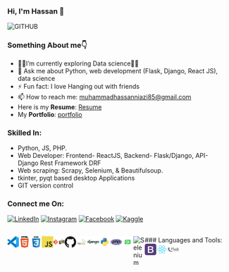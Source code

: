 ### Hi, I'm Hassan 👋

![GITHUB](https://user-images.githubusercontent.com/60311635/116221639-3bb32b80-a767-11eb-808f-ec6347e8501b.png)
### Something About me:point_down:

- :bowing_man:I’m currently exploring Data science:bowing_man:
- 💬 Ask me about Python, web development (Flask, Django, React JS), data science
- ⚡ Fun fact: I love Hanging out with friends
- 📫 How to reach me: muhammadhassanniazi85@gmail.com
- Here is my **Resume**: [Resume](https://drive.google.com/file/d/1Om_WVIF_NRQR8gNIiIGENYt5zoEXfJpx/view?usp=sharing)
- My **Portfolio**: [portfolio](https://mhassanportfolio.netlify.app/)

### Skilled In:

- Python, JS, PHP.
- Web Developer: Frontend- ReactJS, Backend- Flask/Django, API- Django Rest Framework DRF
- Web scraping: Scrapy, Selenium, & Beautifulsoup.
- tkinter, pyqt based desktop Applications
- GIT version control

### Connect me On:
[![LinkedIn](https://img.shields.io/badge/LinkedIn-0077B5?style=for-the-badge&logo=linkedin&logoColor=white)](http://linkedin.com/in/muhammad-hassan-niazi)
[![Instagram](https://img.shields.io/badge/Instagram-E4405F?style=for-the-badge&logo=instagram&logoColor=white)](https://www.instagram.com/hassan._.niaziii/)
[![Facebook](https://img.shields.io/badge/Facebook-1877F2?style=for-the-badge&logo=facebook&logoColor=white)](https://bit.ly/3dX3Nvo)
[![Kaggle](https://img.shields.io/badge/Kaggle-20BEFF?style=for-the-badge&logo=Kaggle&logoColor=white)](https://www.kaggle.com/muhammadhassanniazi)

<br/>
### Languages and Tools:
<img align="left" alt="Visual Studio Code" width="26px" src="https://raw.githubusercontent.com/github/explore/80688e429a7d4ef2fca1e82350fe8e3517d3494d/topics/visual-studio-code/visual-studio-code.png" />
<img align="left" alt="HTML5" width="26px" src="https://raw.githubusercontent.com/github/explore/80688e429a7d4ef2fca1e82350fe8e3517d3494d/topics/html/html.png" />
<img align="left" alt="CSS3" width="26px" src="https://raw.githubusercontent.com/github/explore/80688e429a7d4ef2fca1e82350fe8e3517d3494d/topics/css/css.png" />
<img align="left" alt="JavaScript" width="26px" src="https://raw.githubusercontent.com/github/explore/80688e429a7d4ef2fca1e82350fe8e3517d3494d/topics/javascript/javascript.png" />
<img align="left" alt="Git" width="26px" src="https://raw.githubusercontent.com/github/explore/80688e429a7d4ef2fca1e82350fe8e3517d3494d/topics/git/git.png" />
<img align="left" alt="GitHub" width="26px" src="https://raw.githubusercontent.com/github/explore/78df643247d429f6cc873026c0622819ad797942/topics/github/github.png" />
<img align="left" alt="MySQL" width="26px" src="https://raw.githubusercontent.com/github/explore/80688e429a7d4ef2fca1e82350fe8e3517d3494d/topics/mysql/mysql.png" />
<img align="left" alt="Django" width="26px" src="https://raw.githubusercontent.com/github/explore/80688e429a7d4ef2fca1e82350fe8e3517d3494d/topics/django/django.png" />
<img align="left" alt="Python" width="26px" src="https://raw.githubusercontent.com/github/explore/80688e429a7d4ef2fca1e82350fe8e3517d3494d/topics/python/python.png" />
<img align="left" alt="PHP" width="26px" src="https://raw.githubusercontent.com/github/explore/80688e429a7d4ef2fca1e82350fe8e3517d3494d/topics/php/php.png" />
<img align="left" alt="QT" width="26px" src="https://raw.githubusercontent.com/github/explore/80688e429a7d4ef2fca1e82350fe8e3517d3494d/topics/qt/qt.png" />
<img align="left" alt="Selenium" width="26px" src="https://camo.githubusercontent.com/bbd92eaef8705bfae20588a179ba0f7b25e6f18990cd332c4957b934a29f5d67/68747470733a2f2f75706c6f61642e77696b696d656469612e6f72672f77696b6970656469612f636f6d6d6f6e732f7468756d622f642f64352f53656c656e69756d5f4c6f676f2e706e672f38363170782d53656c656e69756d5f4c6f676f2e706e67" />
<img align="left" alt="QT" width="26px" src="https://raw.githubusercontent.com/github/explore/80688e429a7d4ef2fca1e82350fe8e3517d3494d/topics/bootstrap/bootstrap.png" />
<img align="left" alt="QT" width="26px" src="https://raw.githubusercontent.com/github/explore/80688e429a7d4ef2fca1e82350fe8e3517d3494d/topics/react/react.png" />
<img align="left" alt="QT" width="26px" src="https://raw.githubusercontent.com/github/explore/80688e429a7d4ef2fca1e82350fe8e3517d3494d/topics/flask/flask.png" />


[instagram]: https://www.instagram.com/hassan._.niaziii/
[facebook]: https://bit.ly/3dX3Nvo
[linkedin]: http://linkedin.com/in/muhammad-hassan-niazi


<!--
**Mhassanniazi/Mhassanniazi** is a ✨ _special_ ✨ repository because its `README.md` (this file) appears on your GitHub profile.

